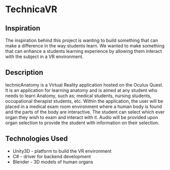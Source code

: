 # TechnicaVR

## Inspiration
The inspiration behind this project is wanting to build something that can make a difference in the way students learn. We wanted to make something that can enhance a students learning experience by allowing them interact with the subject in a VR environment.

## Description
technicAnatomy is a Virtual Reality application hosted on the Oculus Quest. It is an application for learning anatomy and is aimed at any student who needs to learn Anatomy, such as; medical students, nursing students, occupational therapist students, etc. Within the application, the user will be placed in a medical exam room environment where a human body is found and the parts of the body are interactive. The student can select which ever organ they wish to exam and interact with it. Audio will be provided upon organ selection to provide the student with information on their selection.

## Technologies Used
* Unity3D - platform to build the VR environment
* C# - driver for backend development
* Blender - 3D models of human organs
